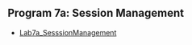 ##  Program 7a: Session Management

- [Lab7a_SesssionManagement](https://github.com/nikshitha-p-rai-29/Java_Programs/blob/main/Lab7a_SessionManagement/7a_SessionManagement.jpeg)

